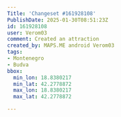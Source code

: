 ```yaml
---
Title: 'Changeset #161928108'
PublishDate: 2025-01-30T08:51:23Z
id: 161928108
user: Verom03
comment: Created an attraction
created_by: MAPS.ME android Verom03
tags:
- Montenegro
- Budva
bbox:
  min_lon: 18.8380217
  min_lat: 42.2778872
  max_lon: 18.8380217
  max_lat: 42.2778872

---
```

